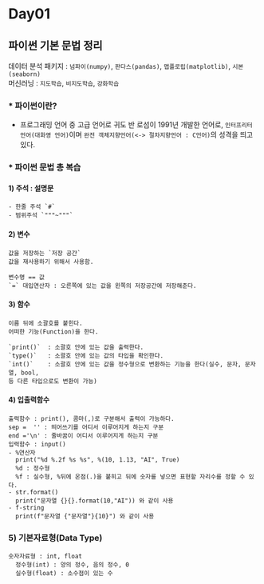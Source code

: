 # Day01  

## 파이썬 기본 문법 정리  
데이터 분석 패키지 : `넘파이(numpy)`, `판다스(pandas)`, `맵플로립(matplotlib)`, `시본(seaborn)`  
머신러닝 : `지도학습`, `비지도학습`, `강화학습`  

### * 파이썬이란?  
- 프로그래밍 언어 중 고급 언어로 귀도 반 로섬이 1991년 개발한 언어로, `인터프리터 언어(대화영 언어)`이며 `완전 객체지향언어(<-> 절차지향언어 : C언어)`의 성격을 띄고 있다.  

### * 파이썬 문법 총 복습  
  #### 1) 주석 : 설명문  
    - 한줄 주석 `#`  
    - 범위주석 `"""~"""`  

  #### 2) 변수  
    값을 저장하는 `저장 공간`  
    값을 재사용하기 위해서 사용함.  

    변수명 == 값  
    `=` 대입연산자 : 오른쪽에 있는 값을 왼쪽의 저장공간에 저장해준다.  

  #### 3) 함수  
    이름 뒤에 소괄호를 붙힌다.  
    어떠한 기능(Function)을 한다.  

    `print()`  : 소괄호 안에 있는 값을 출력한다.  
    `type()`   : 소괄호 안에 있는 값의 타입을 확인한다.  
    `int()`    : 소괄호 안에 있는 값을 정수형으로 변환하는 기능을 한다(실수, 문자, 문자열, bool, 
    등 다른 타입으로도 변환이 가능)  

  #### 4) 입출력함수  
    출력함수 : print(), 콤마(,)로 구분해서 출력이 가능하다.  
    sep =  '' : 띄어쓰기를 어디서 이루어지게 하는지 구분  
    end ='\n' : 줄바꿈이 어디서 이루어지게 하는지 구분  
    입력함수 : input()  
    - %연산자  
      print("%d %.2f %s %s", %(10, 1.13, "AI", True)  
      %d : 정수형  
      %f : 실수형, %뒤에 온점(.)을 붙히고 뒤에 숫자를 넣으면 표현할 자리수를 정할 수 있다.  
    - str.format()  
      print("문자열 {}{}.format(10,"AI")) 와 같이 사용  
    - f-string  
      print(f"문자열 {"문자열"}{10}") 와 같이 사용  

  ### 5) 기본자료형(Data Type)  
    숫자자료형 : int, float  
      정수형(int) : 양의 정수, 음의 정수, 0  
      실수형(float) : 소수점이 있는 수  
